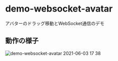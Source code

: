 # demo-websocket-avatar
 アバターのドラッグ移動とWebSocket通信のデモ
 
 ## 動作の様子
 
![demo-websocket-avatar 2021-06-03 17 38](https://user-images.githubusercontent.com/79039863/120616378-23d07500-c494-11eb-8fb8-43fb2ffe2b14.gif)
